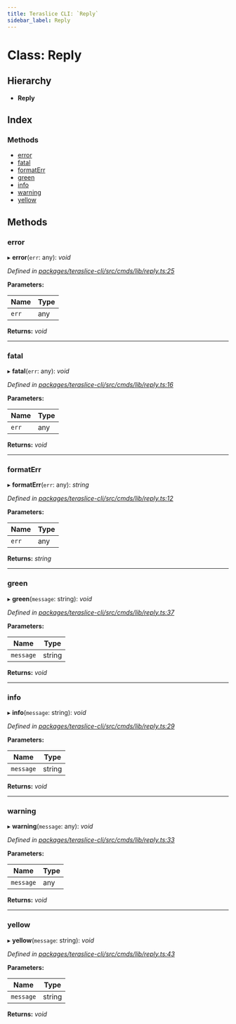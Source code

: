 ```yaml
---
title: Teraslice CLI: `Reply`
sidebar_label: Reply
---
```


# Class: Reply

## Hierarchy

* **Reply**

## Index

### Methods

* [error](reply.md#error)
* [fatal](reply.md#fatal)
* [formatErr](reply.md#formaterr)
* [green](reply.md#green)
* [info](reply.md#info)
* [warning](reply.md#warning)
* [yellow](reply.md#yellow)

## Methods

###  error

▸ **error**(`err`: any): *void*

*Defined in [packages/teraslice-cli/src/cmds/lib/reply.ts:25](https://github.com/terascope/teraslice/blob/b843209f9/packages/teraslice-cli/src/cmds/lib/reply.ts#L25)*

**Parameters:**

Name | Type |
------ | ------ |
`err` | any |

**Returns:** *void*

___

###  fatal

▸ **fatal**(`err`: any): *void*

*Defined in [packages/teraslice-cli/src/cmds/lib/reply.ts:16](https://github.com/terascope/teraslice/blob/b843209f9/packages/teraslice-cli/src/cmds/lib/reply.ts#L16)*

**Parameters:**

Name | Type |
------ | ------ |
`err` | any |

**Returns:** *void*

___

###  formatErr

▸ **formatErr**(`err`: any): *string*

*Defined in [packages/teraslice-cli/src/cmds/lib/reply.ts:12](https://github.com/terascope/teraslice/blob/b843209f9/packages/teraslice-cli/src/cmds/lib/reply.ts#L12)*

**Parameters:**

Name | Type |
------ | ------ |
`err` | any |

**Returns:** *string*

___

###  green

▸ **green**(`message`: string): *void*

*Defined in [packages/teraslice-cli/src/cmds/lib/reply.ts:37](https://github.com/terascope/teraslice/blob/b843209f9/packages/teraslice-cli/src/cmds/lib/reply.ts#L37)*

**Parameters:**

Name | Type |
------ | ------ |
`message` | string |

**Returns:** *void*

___

###  info

▸ **info**(`message`: string): *void*

*Defined in [packages/teraslice-cli/src/cmds/lib/reply.ts:29](https://github.com/terascope/teraslice/blob/b843209f9/packages/teraslice-cli/src/cmds/lib/reply.ts#L29)*

**Parameters:**

Name | Type |
------ | ------ |
`message` | string |

**Returns:** *void*

___

###  warning

▸ **warning**(`message`: any): *void*

*Defined in [packages/teraslice-cli/src/cmds/lib/reply.ts:33](https://github.com/terascope/teraslice/blob/b843209f9/packages/teraslice-cli/src/cmds/lib/reply.ts#L33)*

**Parameters:**

Name | Type |
------ | ------ |
`message` | any |

**Returns:** *void*

___

###  yellow

▸ **yellow**(`message`: string): *void*

*Defined in [packages/teraslice-cli/src/cmds/lib/reply.ts:43](https://github.com/terascope/teraslice/blob/b843209f9/packages/teraslice-cli/src/cmds/lib/reply.ts#L43)*

**Parameters:**

Name | Type |
------ | ------ |
`message` | string |

**Returns:** *void*
